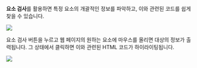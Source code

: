 **요소 검사**를 활용하면 특정 요소의 개괄적인 정보를 파악하고, 이와 관련된 코드를 쉽게 찾을 수 있습니다.

![](https://dreamhack-lecture.s3.amazonaws.com/media/c0237ca2bc7ceb107ec5499e30cfa555f5275d76896cbc721e6bc2a1dc8dc1fa.png)

요소 검사 버튼을 누르고 웹 페이지의 원하는 요소에 마우스를 올리면 대상의 정보가 출력됩니다. 그 상태에서 클릭하면 이와 관련된 HTML 코드가 하이라이팅됩니다.

![](https://dreamhack-lecture.s3.amazonaws.com/media/eb41de5da15a5509ea72bcdd983bb91c9a91952b59a3fa0822a56c87bedb633d.png)
